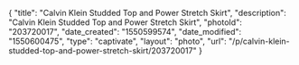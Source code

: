 {
    "title": "Calvin Klein Studded Top and Power Stretch Skirt",
    "description": "Calvin Klein Studded Top and Power Stretch Skirt",
    "photoId": "203720017",
    "date_created": "1550599574",
    "date_modified": "1550600475",
    "type": "captivate",
    "layout": "photo",
    "url": "\/p\/calvin-klein-studded-top-and-power-stretch-skirt\/203720017"
}